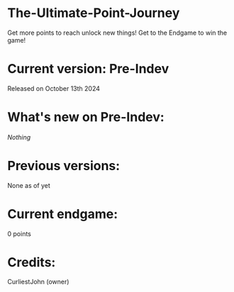 # The-Ultimate-Point-Journey
Get more points to reach unlock new things!
Get to the Endgame to win the game!

# Current version: Pre-Indev
Released on October 13th 2024

# What's new on Pre-Indev:
###### Nothing

# Previous versions:
None as of yet

# Current endgame:
0 points




# Credits:
CurliestJohn (owner)
